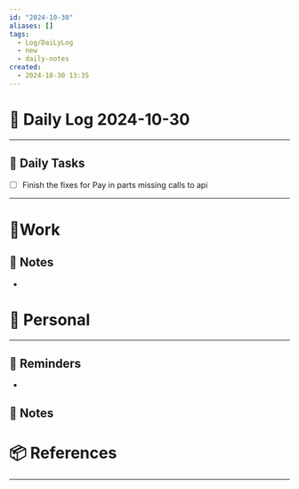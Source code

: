 ```yaml
---
id: "2024-10-30"
aliases: []
tags:
  - Log/DaiLyLog
  - new
  - daily-notes
created:
  - 2024-10-30 13:35
---
```


# 📅 Daily Log 2024-10-30

---

## 🔷 Daily Tasks

- [ ] Finish the fixes for Pay in parts missing calls to api 

---

# 💼Work

## 🚀 Notes

-

# 👑 Personal

---

## 📕 Reminders

-

## 💬 Notes

# 📦 References

---
